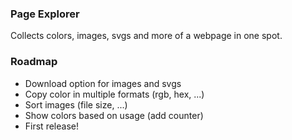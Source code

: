 ### Page Explorer
Collects colors, images, svgs and more of a webpage in one spot.

### Roadmap
- Download option for images and svgs
- Copy color in multiple formats (rgb, hex, ...)
- Sort images (file size, ...)
- Show colors based on usage (add counter)
- First release!